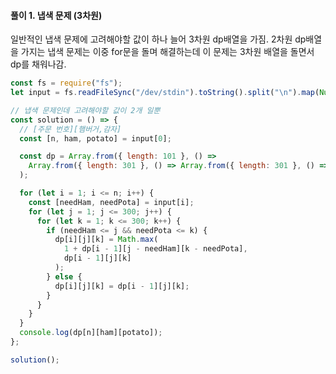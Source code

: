 #### 풀이 1. 냅색 문제 (3차원)

일반적인 냅색 문제에 고려해야할 값이 하나 늘어 3차원 dp배열을 가짐.
2차원 dp배열을 가지는 냅색 문제는 이중 for문을 돌며 해결하는데
이 문제는 3차원 배열을 돌면서 dp를 채워나감.

```js
const fs = require("fs");
let input = fs.readFileSync("/dev/stdin").toString().split("\n").map(Number);

// 냅색 문제인데 고려해야할 값이 2개 일뿐
const solution = () => {
  // [주문 번호][햄버거,감자]
  const [n, ham, potato] = input[0];

  const dp = Array.from({ length: 101 }, () =>
    Array.from({ length: 301 }, () => Array.from({ length: 301 }, () => 0))
  );

  for (let i = 1; i <= n; i++) {
    const [needHam, needPota] = input[i];
    for (let j = 1; j <= 300; j++) {
      for (let k = 1; k <= 300; k++) {
        if (needHam <= j && needPota <= k) {
          dp[i][j][k] = Math.max(
            1 + dp[i - 1][j - needHam][k - needPota],
            dp[i - 1][j][k]
          );
        } else {
          dp[i][j][k] = dp[i - 1][j][k];
        }
      }
    }
  }
  console.log(dp[n][ham][potato]);
};

solution();
```
